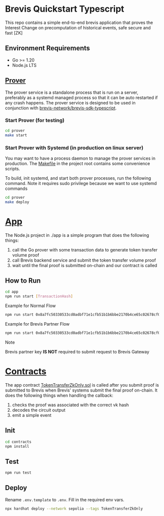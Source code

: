# Brevis Quickstart Typescript

This repo contains a simple end-to-end brevis application
that proves the Interest Change on precomputation of historical events, safe secure and fast [ZK]

## Environment Requirements

- Go >= 1.20
- Node.js LTS

## [Prover](./prover)

The prover service is a standalone process that is run on a server, preferably as a systemd managed process so that it can be auto restarted if any crash happens. The prover service is designed to be used in conjunction with [brevis-network/brevis-sdk-typescript](https://github.com/brevis-network/brevis-sdk-typescript). 

### Start Prover (for testing)

```bash
cd prover
make start
```

### Start Prover with Systemd (in production on linux server)

You may want to have a process daemon to manage the prover services in production. The [Makefile](prover/Makefileefile) in the project root contains some convenience scripts. 

To build, init systemd, and start both prover processes, run the following command. Note it requires sudo privilege because we want to use systemd commands

```bash
cd prover
make deploy
```

# [App](./app)

The Node.js project in ./app is a simple program that does the following things:

1. call the Go prover with some transaction data to generate token transfer volume proof
2. call Brevis backend service and submit the token transfer volume proof
3. wait until the final proof is submitted on-chain and our contract is called

## How to Run

```bash
cd app
npm run start [TransactionHash]
```
Example for Normal Flow
```bash
npm run start 0x8a7fc50330533cd0adbf71e1cfb51b1b6bbe2170b4ce65c02678cf08c8b17737
```

Example for Brevis Partner Flow
```bash
npm run start 0x8a7fc50330533cd0adbf71e1cfb51b1b6bbe2170b4ce65c02678cf08c8b17737 TestVolume 0x9fc16c4918a4d69d885f2ea792048f13782a522d
```
>[!NOTE]
>Brevis partner key **IS NOT** required to submit request to Brevis Gateway

# [Contracts](./contracts)

The app contract [TokenTransferZkOnly.sol](./contracts/contracts/TokenTransferZkOnly.sol) is called
after you submit proof is submitted to Brevis when Brevis'
systems submit the final proof on-chain.
It does the following things when handling the callback:

1. checks the proof was associated with the correct vk hash
2. decodes the circuit output
3. emit a simple event

## Init

```bash
cd contracts
npm install
```

## Test

```bash
npm run test
```

## Deploy

Rename `.env.template` to `.env`. Fill in the required env vars.

```bash
npx hardhat deploy --network sepolia --tags TokenTransferZkOnly
```